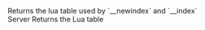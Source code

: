 <function name="GetTable" parent="CPhysPolySoup" type="classfunc">
	<description>
		Returns the lua table used by `__newindex` and `__index`<br>
		<added version="0.7"></added>
	</description>
	<realm>Server</realm>
	<rets>
		<ret name="luaTable" type="table">Returns the Lua table</ret>
	</rets>
</function>